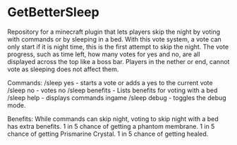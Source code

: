 # GetBetterSleep
Repository for a minecraft plugin that lets players skip the night by voting with commands or by sleeping in a bed.
With this vote system, a vote can only start if it is night time, this is the first attempt to skip the night.
The vote progress, such as time left, how many votes for yes and no, are all displayed across the top like a boss bar. 
Players in the nether or end, cannot vote as sleeping does not affect them.


Commands:
/sleep yes - starts a vote or adds a yes to the current vote
/sleep no - votes no
/sleep benefits - Lists benefits for voting with a bed
/sleep help - displays commands ingame
/sleep debug - toggles the debug mode.

Benefits:
While commands can skip night, voting to skip night with a bed has extra benefits.
1 in 5 chance of getting a phantom membrane.
1 in 5 chance of getting Prismarine Crystal.
1 in 5 chance of getting healed.

